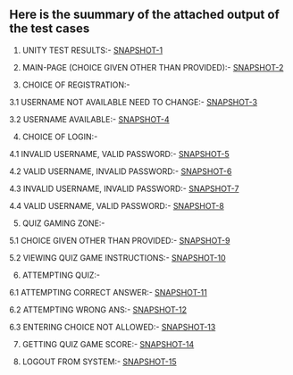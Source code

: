 ## Here is the suummary of the attached output of the test cases

1. UNITY TEST RESULTS:- [SNAPSHOT-1](https://github.com/Khushbu-Majithia-261406/quiz_game/blob/master/6_ImagesAndVideos/snapshots/SNAPSHOT-01.PNG)

2. MAIN-PAGE (CHOICE GIVEN OTHER THAN PROVIDED):- [SNAPSHOT-2](https://github.com/Khushbu-Majithia-261406/quiz_game/blob/master/6_ImagesAndVideos/snapshots/SNAPSHOT-02.PNG)

3. CHOICE OF REGISTRATION:-

 3.1 USERNAME NOT AVAILABLE NEED TO CHANGE:- [SNAPSHOT-3](https://github.com/Khushbu-Majithia-261406/quiz_game/blob/master/6_ImagesAndVideos/snapshots/SNAPSHOT-03.PNG)

 3.2 USERNAME AVAILABLE:- [SNAPSHOT-4](https://github.com/Khushbu-Majithia-261406/quiz_game/blob/master/6_ImagesAndVideos/snapshots/SNAPSHOT-04.PNG)

4. CHOICE OF LOGIN:-

 4.1 INVALID USERNAME, VALID PASSWORD:- [SNAPSHOT-5](https://github.com/Khushbu-Majithia-261406/quiz_game/blob/master/6_ImagesAndVideos/snapshots/SNAPSHOT-05.PNG)

 4.2 VALID USERNAME, INVALID PASSWORD:- [SNAPSHOT-6](https://github.com/Khushbu-Majithia-261406/quiz_game/blob/master/6_ImagesAndVideos/snapshots/SNAPSHOT-06.PNG)

 4.3 INVALID USERNAME, INVALID PASSWORD:- [SNAPSHOT-7](https://github.com/Khushbu-Majithia-261406/quiz_game/blob/master/6_ImagesAndVideos/snapshots/SNAPSHOT-07.PNG)

 4.4 VALID USERNAME, VALID PASSWORD:- [SNAPSHOT-8](https://github.com/Khushbu-Majithia-261406/quiz_game/blob/master/6_ImagesAndVideos/snapshots/SNAPSHOT-08.PNG)

 5. QUIZ GAMING ZONE:-

 5.1 CHOICE GIVEN OTHER THAN PROVIDED:- [SNAPSHOT-9](https://github.com/Khushbu-Majithia-261406/quiz_game/blob/master/6_ImagesAndVideos/snapshots/SNAPSHOT-09.PNG)

 5.2 VIEWING QUIZ GAME INSTRUCTIONS:- [SNAPSHOT-10](https://github.com/Khushbu-Majithia-261406/quiz_game/blob/master/6_ImagesAndVideos/snapshots/SNAPSHOT-10.PNG)

 6. ATTEMPTING QUIZ:-

 6.1 ATTEMPTING CORRECT ANSWER:- [SNAPSHOT-11](https://github.com/Khushbu-Majithia-261406/quiz_game/blob/master/6_ImagesAndVideos/snapshots/SNAPSHOT-11.PNG)

 6.2 ATTEMPTING WRONG ANS:- [SNAPSHOT-12](https://github.com/Khushbu-Majithia-261406/quiz_game/blob/master/6_ImagesAndVideos/snapshots/SNAPSHOT-12.PNG)

 6.3 ENTERING CHOICE NOT ALLOWED:- [SNAPSHOT-13](https://github.com/Khushbu-Majithia-261406/quiz_game/blob/master/6_ImagesAndVideos/snapshots/SNAPSHOT-13.PNG)

 7. GETTING QUIZ GAME SCORE:- [SNAPSHOT-14](https://github.com/Khushbu-Majithia-261406/quiz_game/blob/master/6_ImagesAndVideos/snapshots/SNAPSHOT-14.PNG)

 8. LOGOUT FROM SYSTEM:- [SNAPSHOT-15](https://github.com/Khushbu-Majithia-261406/quiz_game/blob/master/6_ImagesAndVideos/snapshots/SNAPSHOT-15.PNG)
 

